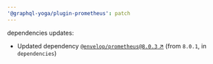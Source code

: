 ```yaml
---
'@graphql-yoga/plugin-prometheus': patch
---
```

dependencies updates:
  - Updated dependency [`@envelop/prometheus@8.0.3`
    ↗︎](https://www.npmjs.com/package/@envelop/prometheus/v/8.0.3) (from `8.0.1`, in `dependencies`)

